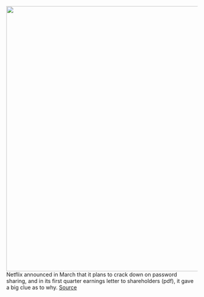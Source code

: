 <img src='https://cdn.vox-cdn.com/thumbor/MVt-v7Gpo8hiXQm8aPLiWz8S_zs=/0x0:2040x1360/1200x800/filters:focal(857x517:1183x843)/cdn.vox-cdn.com/uploads/chorus_image/image/70768426/acastro_181101_1777_netflix_0002.0.jpg' width='700px' /><br/>
Netflix announced in March that it plans to crack down on password sharing, and in its first quarter earnings letter to shareholders (pdf), it gave a big clue as to why.
<a href='https://www.theverge.com/2022/4/19/23032643/netflix-password-sharing-subscribers-100-million'> Source <a/>